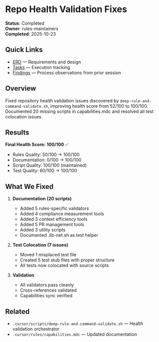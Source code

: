 # Repo Health Validation Fixes

**Status**: Completed  
**Owner**: rules-maintainers  
**Completed**: 2025-10-23

## Quick Links

- [ERD](./erd.md) — Requirements and design
- [Tasks](./tasks.md) — Execution tracking
- [Findings](./findings.md) — Process observations from prior session

## Overview

Fixed repository health validation issues discovered by `deep-rule-and-command-validate.sh`, improving health score from 52/100 to 100/100. Documented 20 missing scripts in capabilities.mdc and resolved all test colocation issues.

## Results

**Final Health Score: 100/100** ✅

- Rules Quality: 50/100 → 100/100
- Documentation: 0/100 → 100/100
- Script Quality: 100/100 (maintained)
- Test Quality: 60/100 → 100/100

## What We Fixed

1. **Documentation (20 scripts)**

   - Added 5 rules-specific validators
   - Added 4 compliance measurement tools
   - Added 3 context efficiency tools
   - Added 5 PR management tools
   - Added 3 utility scripts
   - Documented .lib-net.sh as test helper

2. **Test Colocation (7 issues)**

   - Moved 1 misplaced test file
   - Created 5 test stub files with proper structure
   - All tests now colocated with source scripts

3. **Validation**
   - All validators pass cleanly
   - Cross-references validated
   - Capabilities sync verified

## Related

- `.cursor/scripts/deep-rule-and-command-validate.sh` — Health validation orchestrator
- `.cursor/rules/capabilities.mdc` — Updated documentation
